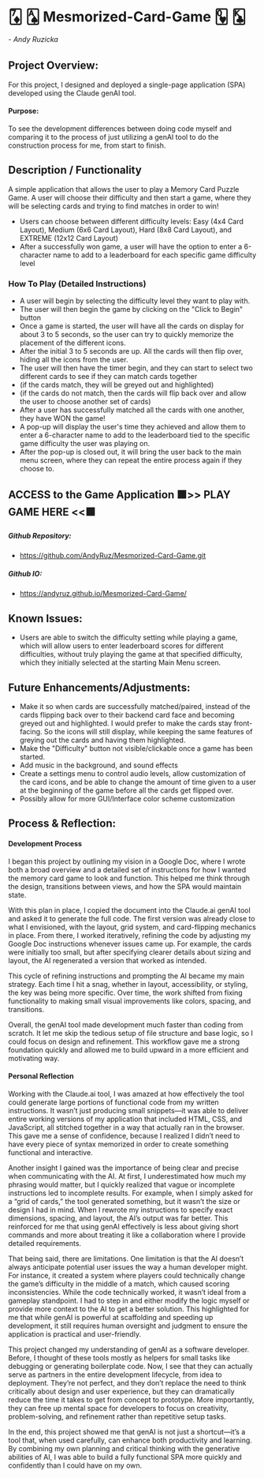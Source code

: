 # 🃇 🂡 Mesmorized-Card-Game 🂽 🃞
###### - Andy Ruzicka
## Project Overview:
For this project, I designed and deployed a single-page application (SPA) developed using the Claude genAI tool.
#### Purpose:
To see the development differences between doing code myself and comparing it to the process of just utilizing a genAI tool to do the construction process for me, from start to finish.

## Description / Functionality
A simple application that allows the user to play a Memory Card Puzzle Game. A user will choose their difficulty and then start a game, where they will be selecting cards and trying to find matches in order to win!
- Users can choose between different difficulty levels: Easy (4x4 Card Layout), Medium (6x6 Card Layout), Hard (8x8 Card Layout), and EXTREME (12x12 Card Layout)
- After a successfully won game, a user will have the option to enter a 6-character name to add to a leaderboard for each specific game difficulty level

### How To Play (Detailed Instructions)
- A user will begin by selecting the difficulty level they want to play with.
- The user will then begin the game by clicking on the "Click to Begin" button
- Once a game is started, the user will have all the cards on display for about 3 to 5 seconds, so the user can try to quickly memorize the placement of the different icons.
- After the initial 3 to 5 seconds are up. All the cards will then flip over, hiding all the icons from the user.
- The user will then have the timer begin, and they can start to select two different cards to see if they can match cards together
- (if the cards match, they will be greyed out and highlighted)
- (if the cards do not match, then the cards will flip back over and allow the user to choose another set of cards)
- After a user has successfully matched all the cards with one another, they have WON the game!
- A pop-up will display the user's time they achieved and allow them to enter a 6-character name to add to the leaderboard tied to the specific game difficulty the user was playing on.
- After the pop-up is closed out, it will bring the user back to the main menu screen, where they can repeat the entire process again if they choose to.

## ACCESS to the Game Application 🟩>> PLAY GAME HERE <<🟩
##### Github Repository:
- https://github.com/AndyRuz/Mesmorized-Card-Game.git
##### Github IO:
- https://andyruz.github.io/Mesmorized-Card-Game/

## Known Issues:
- Users are able to switch the difficulty setting while playing a game, which will allow users to enter leaderboard scores for different difficulties, without truly playing the game at that specified difficulty, which they initially selected at the starting Main Menu screen.

## Future Enhancements/Adjustments:
- Make it so when cards are successfully matched/paired, instead of the cards flipping back over to their backend card face and becoming greyed out and highlighted. I would prefer to make the cards stay front-facing. So the icons will still display, while keeping the same features of greying out the cards and having them highlighted.
- Make the "Difficulty" button not visible/clickable once a game has been started.
- Add music in the background, and sound effects
- Create a settings menu to control audio levels, allow customization of the card icons, and be able to change the amount of time given to a user at the beginning of the game before all the cards get flipped over.
- Possibly allow for more GUI/Interface color scheme customization

## Process & Reflection:
#### Development Process

I began this project by outlining my vision in a Google Doc, where I wrote both a broad overview and a detailed set of instructions for how I wanted the memory card game to look and function. This helped me think through the design, transitions between views, and how the SPA would maintain state.

With this plan in place, I copied the document into the Claude.ai genAI tool and asked it to generate the full code. The first version was already close to what I envisioned, with the layout, grid system, and card-flipping mechanics in place. From there, I worked iteratively, refining the code by adjusting my Google Doc instructions whenever issues came up. For example, the cards were initially too small, but after specifying clearer details about sizing and layout, the AI regenerated a version that worked as intended.

This cycle of refining instructions and prompting the AI became my main strategy. Each time I hit a snag, whether in layout, accessibility, or styling, the key was being more specific. Over time, the work shifted from fixing functionality to making small visual improvements like colors, spacing, and transitions.

Overall, the genAI tool made development much faster than coding from scratch. It let me skip the tedious setup of file structure and base logic, so I could focus on design and refinement. This workflow gave me a strong foundation quickly and allowed me to build upward in a more efficient and motivating way.

#### Personal Reflection

Working with the Claude.ai tool, I was amazed at how effectively the tool could generate large portions of functional code from my written instructions. It wasn’t just producing small snippets—it was able to deliver entire working versions of my application that included HTML, CSS, and JavaScript, all stitched together in a way that actually ran in the browser. This gave me a sense of confidence, because I realized I didn’t need to have every piece of syntax memorized in order to create something functional and interactive.

Another insight I gained was the importance of being clear and precise when communicating with the AI. At first, I underestimated how much my phrasing would matter, but I quickly realized that vague or incomplete instructions led to incomplete results. For example, when I simply asked for a “grid of cards,” the tool generated something, but it wasn’t the size or design I had in mind. When I rewrote my instructions to specify exact dimensions, spacing, and layout, the AI’s output was far better. This reinforced for me that using genAI effectively is less about giving short commands and more about treating it like a collaboration where I provide detailed requirements.

That being said, there are limitations. One limitation is that the AI doesn’t always anticipate potential user issues the way a human developer might. For instance, it created a system where players could technically change the game’s difficulty in the middle of a match, which caused scoring inconsistencies. While the code technically worked, it wasn’t ideal from a gameplay standpoint. I had to step in and either modify the logic myself or provide more context to the AI to get a better solution. This highlighted for me that while genAI is powerful at scaffolding and speeding up development, it still requires human oversight and judgment to ensure the application is practical and user-friendly.

This project changed my understanding of genAI as a software developer. Before, I thought of these tools mostly as helpers for small tasks like debugging or generating boilerplate code. Now, I see that they can actually serve as partners in the entire development lifecycle, from idea to deployment. They’re not perfect, and they don’t replace the need to think critically about design and user experience, but they can dramatically reduce the time it takes to get from concept to prototype. More importantly, they can free up mental space for developers to focus on creativity, problem-solving, and refinement rather than repetitive setup tasks.

In the end, this project showed me that genAI is not just a shortcut—it’s a tool that, when used carefully, can enhance both productivity and learning. By combining my own planning and critical thinking with the generative abilities of AI, I was able to build a fully functional SPA more quickly and confidently than I could have on my own.
